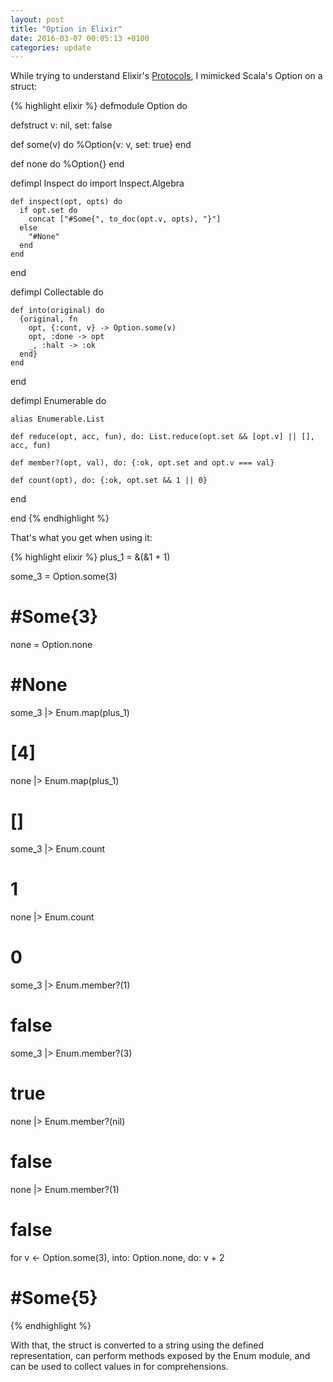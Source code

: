 ```yaml
---
layout: post
title: "Option in Elixir"
date: 2016-03-07 00:05:13 +0100
categories: update
---
```

While trying to understand Elixir's [Protocols](http://elixir-lang.org/getting-started/protocols.html), I mimicked Scala's Option on a struct:

{% highlight elixir %}
defmodule Option do

  defstruct v: nil, set: false

  def some(v) do
    %Option{v: v, set: true}
  end

  def none do
    %Option{}
  end

  defimpl Inspect do
    import Inspect.Algebra

    def inspect(opt, opts) do
      if opt.set do
        concat ["#Some{", to_doc(opt.v, opts), "}"]
      else
        "#None"
      end
    end

  end

  defimpl Collectable do

    def into(original) do
      {original, fn
        opt, {:cont, v} -> Option.some(v)
        opt, :done -> opt
        _, :halt -> :ok
      end}
    end

  end

  defimpl Enumerable do

    alias Enumerable.List

    def reduce(opt, acc, fun), do: List.reduce(opt.set && [opt.v] || [], acc, fun)

    def member?(opt, val), do: {:ok, opt.set and opt.v === val}

    def count(opt), do: {:ok, opt.set && 1 || 0}

  end

end
{% endhighlight %}


That's what you get when using it:

{% highlight elixir %}
plus_1 = &(&1 + 1)

some_3 = Option.some(3)
# #Some{3}
none = Option.none
# #None

some_3 |> Enum.map(plus_1)
# [4]
none |> Enum.map(plus_1)
# []

some_3 |> Enum.count
# 1
none |> Enum.count
# 0

some_3 |> Enum.member?(1)
# false
some_3 |> Enum.member?(3)
# true
none |> Enum.member?(nil)
# false
none |> Enum.member?(1)
# false

for v <- Option.some(3), into: Option.none, do: v + 2
# #Some{5}
{% endhighlight %}

With that, the struct is converted to a string using the defined representation, can perform methods exposed by the Enum module, and can be used to collect values in for comprehensions.
